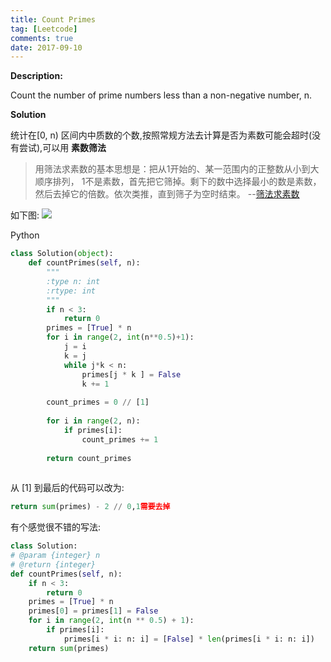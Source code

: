 ```yaml
---
title: Count Primes
tag: [Leetcode]
comments: true
date: 2017-09-10
---
```









**Description:**

Count the number of prime numbers less than a non-negative number, n.

**Solution**

统计在[0, n) 区间内中质数的个数,按照常规方法去计算是否为素数可能会超时(没有尝试),可以用 **素数筛法**

>用筛法求素数的基本思想是：把从1开始的、某一范围内的正整数从小到大顺序排列， 1不是素数，首先把它筛掉。剩下的数中选择最小的数是素数，然后去掉它的倍数。依次类推，直到筛子为空时结束。 --[筛法求素数](https://baike.baidu.com/item/%E7%AD%9B%E6%B3%95%E6%B1%82%E7%B4%A0%E6%95%B0/8670409?fr=aladdin&fromid=15458451&fromtitle=%E7%B4%A0%E6%95%B0%E7%AD%9B%E6%B3%95#5)

如下图:
![](http://ww1.sinaimg.cn/large/006wYWbGly1fjehvrh7b6g30cd0a9q6x.gif)

Python

```python
class Solution(object):
    def countPrimes(self, n):
        """
        :type n: int
        :rtype: int
        """
        if n < 3:
            return 0
        primes = [True] * n
        for i in range(2, int(n**0.5)+1):
            j = i
            k = j
            while j*k < n:
                primes[j * k ] = False
                k += 1
        
        count_primes = 0 // [1]
        
        for i in range(2, n):
            if primes[i]:
                count_primes += 1
        
        return count_primes
        
```


从 [1] 到最后的代码可以改为:

```python
return sum(primes) - 2 // 0,1需要去掉
```

有个感觉很不错的写法:

```python
class Solution:
# @param {integer} n
# @return {integer}
def countPrimes(self, n):
    if n < 3:
        return 0
    primes = [True] * n
    primes[0] = primes[1] = False
    for i in range(2, int(n ** 0.5) + 1):
        if primes[i]:
            primes[i * i: n: i] = [False] * len(primes[i * i: n: i])
    return sum(primes)
```
